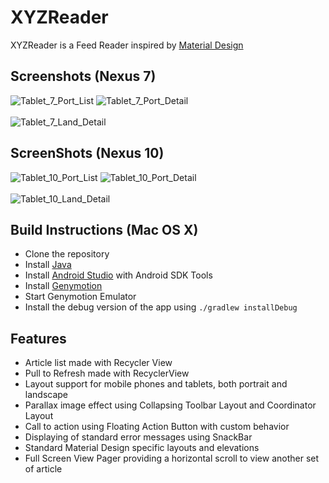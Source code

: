 XYZReader
=========

XYZReader is a Feed Reader inspired by [Material Design](https://material.google.com/)

Screenshots (Nexus 7)
-------------------
![Tablet_7_Port_List](http://res.cloudinary.com/chi6rag/image/upload/c_scale,w_300/v1467466495/tab_7_port_sc7m4j.png)
![Tablet_7_Port_Detail](http://res.cloudinary.com/chi6rag/image/upload/c_scale,w_300/v1467466524/tab_7_detail_port_vixdpn.png)
<br /><br />
![Tablet_7_Land_Detail](http://res.cloudinary.com/chi6rag/image/upload/c_scale,h_600/a_270/v1467466549/tab_7_detail_land_y1vjef.png)

ScreenShots (Nexus 10)
----------------------
![Tablet_10_Port_List](http://res.cloudinary.com/chi6rag/image/upload/c_scale,h_400/a_270/v1467466594/tab_7_port_p83kfq.png)
![Tablet_10_Port_Detail](http://res.cloudinary.com/chi6rag/image/upload/c_scale,h_400/a_270/v1467466553/tab_7__detail_port_tfwycm.png)
<br /><br />
![Tablet_10_Land_Detail](http://res.cloudinary.com/chi6rag/image/upload/c_scale,h_600/v1467466544/tab_7__detail_land_ocnyq3.png)

Build Instructions (Mac OS X)
-----------------------------
- Clone the repository
- Install [Java](https://java.com/en/download/help/download_options.xml)
- Install [Android Studio](http://developer.android.com/sdk/index.html) with Android SDK Tools
- Install [Genymotion](https://www.genymotion.com/)
- Start Genymotion Emulator
- Install the debug version of the app using `./gradlew installDebug`

Features
--------
- Article list made with Recycler View
- Pull to Refresh made with RecyclerView
- Layout support for mobile phones and tablets, both portrait and landscape
- Parallax image effect using Collapsing Toolbar Layout and Coordinator Layout
- Call to action using Floating Action Button with custom behavior
- Displaying of standard error messages using SnackBar
- Standard Material Design specific layouts and elevations
- Full Screen View Pager providing a horizontal scroll to view another set of article
